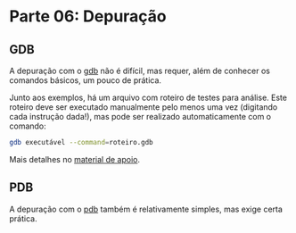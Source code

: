 Parte 06: Depuração
==================


GDB
---

A depuração com o [gdb](https://pt.wikipedia.org/wiki/GNU_Debugger) não é difícil, mas requer, além de conhecer os comandos básicos, um pouco de prática.

Junto aos exemplos, há um arquivo com roteiro de testes para análise. Este roteiro deve ser executado manualmente pelo menos uma vez (digitando cada instrução dada!), mas pode ser realizado automaticamente com o comando:

```bash
gdb executável --command=roteiro.gdb
```

Mais detalhes no [material de apoio](../../../pdf/06_DepuracaoTestes.pdf).


PDB
---

A depuração com o [pdb](https://docs.python.org/3/library/pdb.html) também é relativamente simples, mas exige certa prática.
